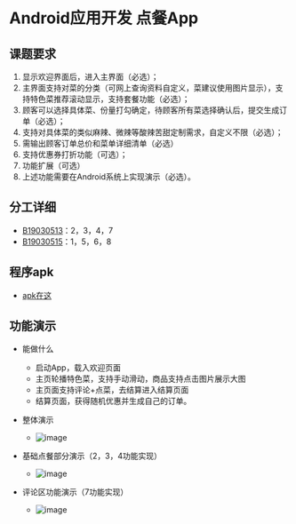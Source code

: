 #  Android应用开发 点餐App
## 课题要求
1. 显示欢迎界面后，进入主界面（必选）；
2. 主界面支持对菜的分类（可网上查询资料自定义，菜建议使用图片显示），支持特色菜推荐滚动显示，支持套餐功能（必选）；
3. 顾客可以选择具体菜、份量打勾确定，待顾客所有菜选择确认后，提交生成订单（必选）；
4. 支持对具体菜的类似麻辣、微辣等酸辣苦甜定制需求，自定义不限（必选）；
5. 需输出顾客订单总价和菜单详细清单（必选）
6. 支持优惠券打折功能（可选）；
7. 功能扩展（可选）
8. 上述功能需要在Android系统上实现演示（必选）。
## 分工详细
- [B19030513](https://github.com/Schiz0mania)：2，3，4，7
- [B19030515](https://github.com/qiweipika)：1，5，6，8
## 程序apk
- [apk在这](./App_apk/app-debug.apk)

## 功能演示
- 能做什么
	- 启动App，载入欢迎页面
	- 主页轮播特色菜，支持手动滑动，商品支持点击图片展示大图
	- 主页面支持评论+点菜，去结算进入结算页面
	- 结算页面，获得随机优惠并生成自己的订单。

- 整体演示
	 - ![image](./gifs/完整测试.gif)
- 基础点餐部分演示（2，3，4功能实现）
	- ![image](./gifs/B19030513主体测试.gif)
- 评论区功能演示（7功能实现）
	- ![image](./gifs/B19030513评论测试.gif)




   



